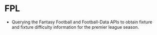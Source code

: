 # FPL

* Querying the Fantasy Football and Football-Data APIs to obtain fixture and fixture difficulty information for the premier league season.
